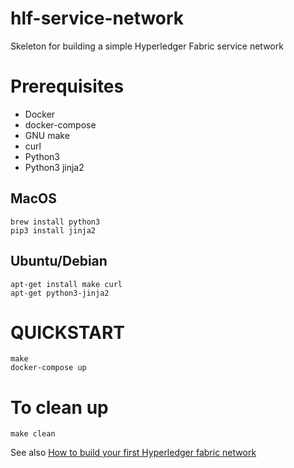 # hlf-service-network
Skeleton for building a simple Hyperledger Fabric service network

# Prerequisites
* Docker
* docker-compose
* GNU make
* curl
* Python3
* Python3 jinja2

## MacOS
    brew install python3
    pip3 install jinja2

## Ubuntu/Debian
    apt-get install make curl
    apt-get python3-jinja2

# QUICKSTART
    make
    docker-compose up

# To clean up
    make clean

See also [How to build your first Hyperledger fabric network](https://chainhero.io/2018/04/tutorial-hyperledger-fabric-how-to-build-your-first-network/)
